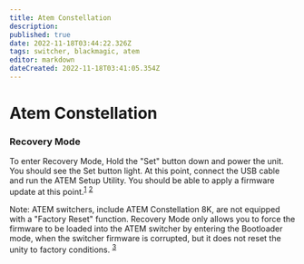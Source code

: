 ```yaml
---
title: Atem Constellation
description: 
published: true
date: 2022-11-18T03:44:22.326Z
tags: switcher, blackmagic, atem
editor: markdown
dateCreated: 2022-11-18T03:41:05.354Z
---
```


# Atem Constellation

### Recovery Mode
To enter Recovery Mode, Hold the "Set" button down and power the unit. You should see the Set button light. At this point, connect the USB cable and run the ATEM Setup Utility. You should be able to apply a firmware update at this point.<sup>[1](https://discord.com/channels/494428283094564864/494428766525718528/1042895049169580112)</sup> <sup>[2](https://forum.blackmagicdesign.com/viewtopic.php?f=4&t=161942)</sup>

Note: ATEM switchers, include ATEM Constellation 8K, are not equipped with a "Factory Reset" function. Recovery Mode only allows you to force the firmware to be loaded into the ATEM switcher by entering the Bootloader mode, when the switcher firmware is corrupted, but it does not reset the unity to factory conditions. <sup>[3](https://discord.com/channels/494428283094564864/494428766525718528/1042907220741996604)</sup>





